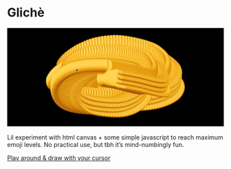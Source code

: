 # Glichè

![gliche emoji gif](shakacover.png)

Lil experiment with html canvas + some simple javascript to reach maximum emoji levels. No practical use, but tbh it’s mind-numbingly fun.

[Play around & draw with your cursor](https://eliasjulian.github.io/gliche/)
